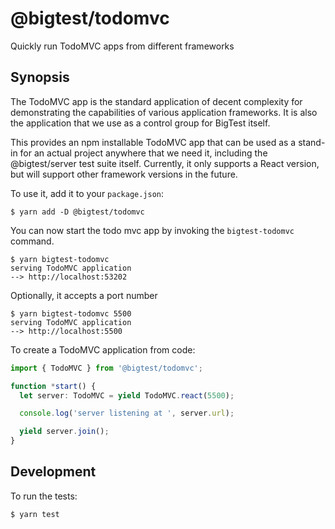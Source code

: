 # @bigtest/todomvc

Quickly run TodoMVC apps from different frameworks

## Synopsis

The TodoMVC app is the standard application of decent complexity for
demonstrating the capabilities of various application frameworks. It
is also the application that we use as a control group for BigTest
itself.

This provides an npm installable TodoMVC app that can be used as a
stand-in for an actual project anywhere that we need it, including the
@bigtest/server test suite itself. Currently, it only supports a React
version, but will support other framework versions in the future.

To use it, add it to your `package.json`:

``` shell
$ yarn add -D @bigtest/todomvc
```

You can now start the todo mvc app by invoking the `bigtest-todomvc`
command.

``` shell
$ yarn bigtest-todomvc
serving TodoMVC application
--> http://localhost:53202
```

Optionally, it accepts a port number

``` shell
$ yarn bigtest-todomvc 5500
serving TodoMVC application
--> http://localhost:5500
```

To create a TodoMVC application from code:

``` typescript
import { TodoMVC } from '@bigtest/todomvc';

function *start() {
  let server: TodoMVC = yield TodoMVC.react(5500);

  console.log('server listening at ', server.url);

  yield server.join();
}
```

## Development

To run the tests:

``` sh
$ yarn test
```
